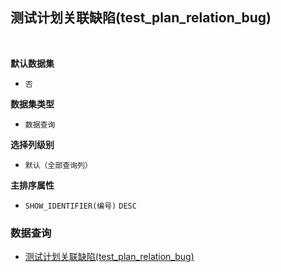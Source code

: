 ## 测试计划关联缺陷(test_plan_relation_bug) <!-- {docsify-ignore-all} -->



<br>
<p class="panel-title"><b>默认数据集</b></p>

* `否`

<p class="panel-title"><b>数据集类型</b></p>

* `数据查询`

<p class="panel-title"><b>选择列级别</b></p>

* `默认（全部查询列）`


<p class="panel-title"><b>主排序属性</b></p>

* `SHOW_IDENTIFIER(编号)` `DESC`



### 数据查询
  * [测试计划关联缺陷(test_plan_relation_bug)](module/ProjMgmt/work_item/query/test_plan_relation_bug)
